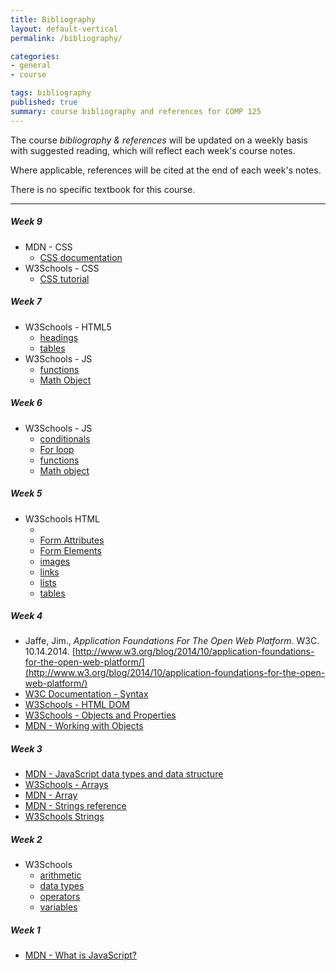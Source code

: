 ```yaml
---
title: Bibliography
layout: default-vertical
permalink: /bibliography/

categories:
- general
- course

tags: bibliography
published: true
summary: course bibliography and references for COMP 125
---
```


The course *bibliography & references* will be updated on a weekly basis with suggested reading, which will reflect each week's course notes.

Where applicable, references will be cited at the end of each week's notes.

There is no specific textbook for this course.

***

##### Week 9
  * MDN - CSS
    * [CSS documentation](https://developer.mozilla.org/en-US/docs/Web/CSS)
  * W3Schools - CSS
    * [CSS tutorial](https://www.w3schools.com/css/default.asp)

##### Week 7

  * W3Schools - HTML5
    * [headings](https://www.w3schools.com/html/html_headings.asp)
    * [tables](https://www.w3schools.com/html/html_tables.asp)
  * W3Schools - JS
    * [functions](https://www.w3schools.com/js/js_functions.asp)
    * [Math Object](https://www.w3schools.com/js/js_math.asp)

##### Week 6

  * W3Schools - JS
    * [conditionals](https://www.w3schools.com/js/js_if_else.asp)
    * [For loop](https://www.w3schools.com/js/js_loop_for.asp)
    * [functions](https://www.w3schools.com/js/js_functions.asp)
    * [Math object](https://www.w3schools.com/js/js_math.asp)

##### Week 5

  * W3Schools HTML
    * [<body>](https://www.w3schools.com/tags/tag_body.asp)
    * [Form Attributes](https://www.w3schools.com/html/html_form_attributes.asp)
    * [Form Elements](https://www.w3schools.com/html/html_form_elements.asp)
    * [images](https://www.w3schools.com/html/html_images.asp)
    * [links](https://www.w3schools.com/html/html_links.asp)
    * [lists](https://www.w3schools.com/html/html_lists.asp)
    * [tables](https://www.w3schools.com/html/html_tables.asp)

##### Week 4

  * Jaffe, Jim., *Application Foundations For The Open Web Platform*. W3C. 10.14.2014. [http://www.w3.org/blog/2014/10/application-foundations-for-the-open-web-platform/](http://www.w3.org/blog/2014/10/application-foundations-for-the-open-web-platform/)
  * [W3C Documentation - Syntax](http://www.w3.org/TR/html-markup/syntax.html)
  * [W3Schools - HTML DOM](https://www.w3schools.com/jsref/dom_obj_attributes.asp)
  * [W3Schools - Objects and Properties](https://www.w3schools.com/js/js_properties.asp)
  * [MDN - Working with Objects](https://developer.mozilla.org/en-US/docs/Web/JavaScript/Guide/Working_with_Objects)

##### Week 3

  * [MDN - JavaScript data types and data structure](https://developer.mozilla.org/en-US/docs/Web/JavaScript/Data_structures)
  * [W3Schools - Arrays](https://www.w3schools.com/js/js_arrays.asp)
  * [MDN - Array](https://developer.mozilla.org/en-US/docs/Web/JavaScript/Reference/Global_Objects/Array)
  * [MDN - Strings reference](https://developer.mozilla.org/en-US/docs/Web/JavaScript/Reference/Global_Objects/String)
  * [W3Schools Strings](https://www.w3schools.com/js/js_strings.asp)

##### Week 2

  * W3Schools
    * [arithmetic](https://www.w3schools.com/js/js_arithmetic.asp)
    * [data types](https://www.w3schools.com/js/js_datatypes.asp)
    * [operators](https://www.w3schools.com/js/js_operators.asp)
    * [variables](https://www.w3schools.com/js/js_variables.asp)

##### Week 1

  * [MDN - What is JavaScript?](https://developer.mozilla.org/en-US/docs/Learn/JavaScript/First_steps/What_is_JavaScript)
